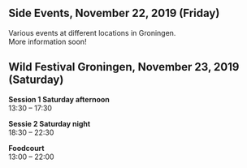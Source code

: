 ## Side Events, November 22, 2019 (Friday)
Various events at different locations in Groningen.<br>
More information soon!

## Wild Festival Groningen, November 23, 2019 (Saturday)

__Session 1 Saturday afternoon__<br>
13:30 – 17:30

__Sessie 2 Saturday night__<br>
18:30 – 22:30

__Foodcourt__<br>
13:00 – 22:00
